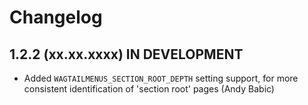 Changelog
=========

1.2.2 (xx.xx.xxxx) IN DEVELOPMENT
---------------------------------

 * Added `WAGTAILMENUS_SECTION_ROOT_DEPTH` setting support, for more consistent identification of 'section root' pages (Andy Babic)


